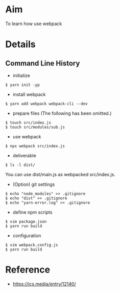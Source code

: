 # Aim

To learn how use webpack

# Details

## Command Line History

* initialize

```
$ yarn init -yp
```

* install webpack

```
$ yarn add webpack webpack-cli --dev
```

* prepare files (The following has been omitted.)
```
$ touch src/index.js
$ touch src/modules/sub.js
```

* use webpack

```
$ npx webpack src/index.js
```

* deliverable

```
$ ls -l dist/
```

You can use dist/main.js as webpacked src/index.js.


* (Option) git settings

```
$ echo "node_modules" >> .gitignore
$ echo "dist" >> .gitignore
$ echo "yarn-error.log" >> .gitignore
```

* define npm scripts

```
$ vim package.json
$ yarn run build
```

* configuration

```
$ vim webpack.config.js
$ yarn run build
```

# Reference

* https://ics.media/entry/12140/

